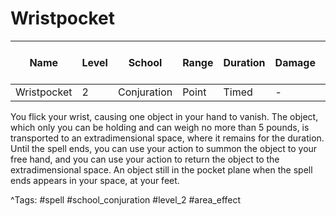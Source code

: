 # Wristpocket

| Name | Level | School | Range | Duration | Damage | Save DC & Type |
|------|-------|--------|-------|----------|--------|----------------|
| Wristpocket | 2 | Conjuration | Point | Timed | - | - |

You flick your wrist, causing one object in your hand to vanish. The object, which only you can be holding and can weigh no more than 5 pounds, is transported to an extradimensional space, where it remains for the duration. Until the spell ends, you can use your action to summon the object to your free hand, and you can use your action to return the object to the extradimensional space. An object still in the pocket plane when the spell ends appears in your space, at your feet.

^Tags: #spell #school_conjuration #level_2 #area_effect